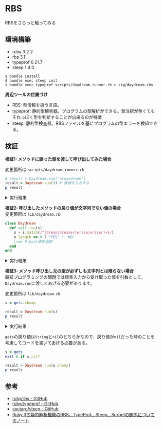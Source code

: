# RBS

RBSをさらっと触ってみる  

## 環境構築

- ruby 3.2.2
- rbs 3.1
- typeprof 0.21.7
- steep 1.4.0

```
$ bundle install
$ bundle exec steep init
$ bundle exec typeprof scripts/daydream_runner.rb > sig/daydream.rbs
```

**周辺ツールの位置づけ**  
- RBS: 型情報を扱う言語。
- typeprof: 静的型解析器。プログラムの型解析ができる。型注釈が無くてもそれっぽく型を判断することが出来るのが特徴
- steep: 静的型検査器。RBSファイルを基にプログラムの型エラーを検知できる。

## 検証

**検証1: メソッドに誤った型を渡して呼び出してみた場合**  

変更箇所は `scripts/daydream_runner.rb`
```rb
# result = Daydream.run('erasedream')
result = Daydream.run(3) # 数値を入力する
p result
```

<details><summary>実行結果</summary><div>

```
$ bundle exec steep check
# Type checking files:

..................................................................F................

scripts/daydream_runner.rb:4:22: [error] Cannot pass a value of type `::Integer` as an argument of type `::String`
│   ::Integer <: ::String
│     ::Numeric <: ::String
│       ::Object <: ::String
│         ::BasicObject <: ::String
│
│ Diagnostic ID: Ruby::ArgumentTypeMismatch
│
└ result = Daydream.run(3)
                        ~

Detected 1 problem from 1 file
```
</div></details>

**検証2: 呼び出したメソッドの戻り値が文字列でない値の場合**  
変更箇所は `lib/daydream.rb`

```rb
class Daydream
  def self.run(s)
    s = s.match(/^(dream|dreamer|erase|eraser)+$/)
    s.length == 0 ? "YES" : 'NO'
    true # bool値を返却
  end
end
```

<details><summary>実行結果</summary><div>

```
$ bundle exec steep check
# Type checking files:

.........................................................................F.........

lib/daydream.rb:4:11: [error] Cannot allow method body have type `bool` because declared as type `::String`
│   bool <: ::String
│     (true | false) <: ::String
│       true <: ::String
│         ::TrueClass <: ::String
│           ::Object <: ::String
│             ::BasicObject <: ::String
│
│ Diagnostic ID: Ruby::MethodBodyTypeMismatch
│
└   def self.run(s)
             ~~~

Detected 1 problem from 1 file
```
</div></details>

**検証3: メソッド呼び出し元の型が必ずしも文字列とは限らない場合**  
競技プログラミングの問題では標準入力から受け取った値を引数として、`Daydream.run`に渡してあげる必要があります。  

変更箇所は `lib/daydream.rb`

```rb
s = gets.chomp

result = Daydream.run(s)
p result
```

<details><summary>実行結果</summary><div>

```
$ bundle exec steep check
# Type checking files:

.........................................................................F.........

scripts/daydream_runner.rb:4:9: [error] Type `(::String | nil)` does not have method `chomp`
│ Diagnostic ID: Ruby::NoMethod
│
└ s = gets.chomp
           ~~~~~

Detected 1 problem from 1 file
```
</div></details>

`gets`の戻り値は`String`と`nil`のどちらかなので、戻り値が`nil`だった時のことを考慮してコードを書いてあげる必要がある。   

```rb
s = gets
exit 0 if s.nil?

result = Daydream.run(s.chomp)
p result
```

## 参考

- [ruby/rbs - GitHub](https://github.com/ruby/rbs)
- [ruby/typeprof - GitHub](https://github.com/ruby/typeprof)
- [soutaro/steep - GitHub](https://github.com/soutaro/steep)
- [Ruby 3の静的解析機能のRBS、TypeProf、Steep、Sorbetの関係についてのノート](https://techlife.cookpad.com/entry/2020/12/09/120454)
